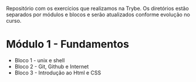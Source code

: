 Repositório com os exercícios que realizamos na Trybe. 
Os diretórios estão separados por módulos e blocos e serão atualizados conforme evolução no curso.

<h1> Módulo 1 - Fundamentos </h1>

<ul>
<li> Bloco 1 - unix e shell </li>
<li> Bloco 2 - Git, Github e Internet </li>
<li> Bloco 3 - Introdução ao Html e CSS </li>
</ul>
